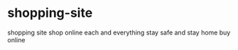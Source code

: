 # shopping-site
shopping site  shop online each and everything stay safe and stay  home buy online 
